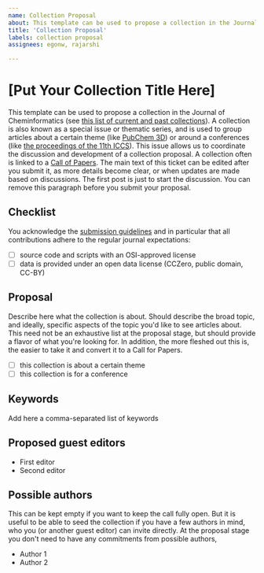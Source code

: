 ```yaml
---
name: Collection Proposal
about: This template can be used to propose a collection in the Journal of Cheminformatics.
title: 'Collection Proposal'
labels: collection proposal
assignees: egonw, rajarshi

---
```


# [Put Your Collection Title Here]

This template can be used to propose a collection in the Journal of Cheminformatics (see [this list of current and past collections](https://jcheminf.biomedcentral.com/articles/collections)). A collection is also known as a special issue or thematic series, and is used to group articles about a certain theme (like [PubChem 3D](https://www.biomedcentral.com/collections/pubchem3d)) or around a conferences (like [the proceedings of the 11th ICCS](https://www.biomedcentral.com/collections/ICCS11)). This issue allows us to coordinate the discussion and development of a collection proposal. A collection often is linked to a [Call of Papers](https://jcheminf.biomedcentral.com/upcoming-special-issues). The main text of this ticket can be edited after you submit it, as more details become clear, or when updates are made based on discussions. The first post is just to start the discussion. You can remove this paragraph before you submit your proposal.

## Checklist

You acknowledge the [submission guidelines](https://jcheminf.biomedcentral.com/submission-guidelines) and in particular that all contributions adhere to the regular journal expectations:

 - [ ] source code and scripts with an OSI-approved license
 - [ ] data is provided under an open data license (CCZero, public domain, CC-BY)

## Proposal

Describe here what the collection is about. Should describe the broad topic, and ideally, specific aspects of the topic you'd like to see articles about. This need not be an exhaustive list at the proposal stage, but should provide a flavor of what you're looking for. In addition, the more fleshed out this is, the easier to take it and convert it to a Call for Papers.


 - [ ] this collection is about a certain theme
 - [ ] this collection is for a conference

## Keywords

Add here a comma-separated list of keywords 

## Proposed guest editors

 * First editor <ORCID>
 * Second editor <ORCID>

 ## Possible authors

This can be kept empty if you want to keep the call fully open. But it is useful to be able to seed the collection if you have a few authors in mind, who you (or another guest editor) can invite directly. At the proposal stage you don't need to have any commitments from possible authors,

 * Author 1
 * Author 2

